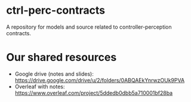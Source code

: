 # ctrl-perc-contracts
A repository for models and source related to controller-perception contracts. 


# Our shared resources
* Google drive (notes and slides): https://drive.google.com/drive/u/2/folders/0ABQAEkYnrwzOUk9PVA
* Overleaf with notes: https://www.overleaf.com/project/5ddedb0dbb5a710001bf28ba
